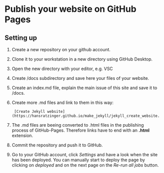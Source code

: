 # Publish your website on GitHub Pages

## Setting up

1. Create a new repository on your github account.

2. Clone it to your workstation in a new directory using GitHub Desktop.

3. Open the new directory with your editor, e.g. VSC

4. Create /docs subdirectory and save here your files of your website.

5. Create an index.md file, explain the main issue of this site and save it to /docs.

6. Create more .md files and link to them in this way:

        [Create Jekyll website](https://hansratzinger.github.io/make_jekyll/jekyll_create_website.html)

7. The .md files are beeing converted to .html files in the publishing process of GitHub-Pages. Therefore links have to end with an **.html** extension.

8. Commit the repository and push it to GitHub.

9. Go to your GitHub account, click *Settings* and have a look when the site has been deployed. You can manually start to deploy the page by clicking on *deployed* and on the next page on the *Re-run all jobs* button.
